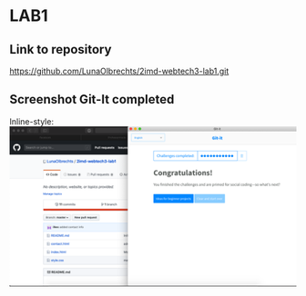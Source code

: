 # LAB1

## Link to repository 
https://github.com/LunaOlbrechts/2imd-webtech3-lab1.git 

## Screenshot Git-It completed 

Inline-style: 
![alt text](https://github.com/LunaOlbrechts/2imd-webtech3-portfolio/blob/master/lab1/Screenshot%202020-02-24%20at%2019.14.32.png "Screenshot Git-It")
